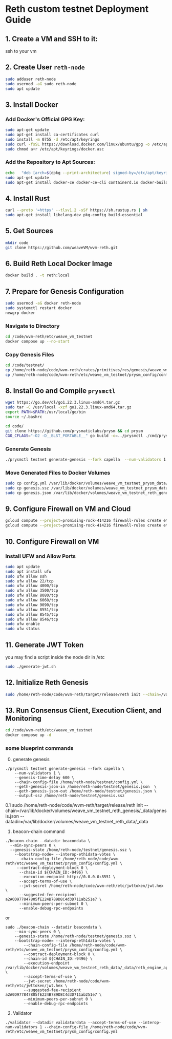 # Reth custom testnet Deployment Guide

## 1. Create a VM and SSH to it:

ssh to your vm

## 2. Create User `reth-node`
```bash
sudo adduser reth-node
sudo usermod -aG sudo reth-node
sudo apt update
```

## 3. Install Docker
### Add Docker's Official GPG Key:
```bash
sudo apt-get update
sudo apt-get install ca-certificates curl
sudo install -m 0755 -d /etc/apt/keyrings
sudo curl -fsSL https://download.docker.com/linux/ubuntu/gpg -o /etc/apt/keyrings/docker.asc
sudo chmod a+r /etc/apt/keyrings/docker.asc
```

### Add the Repository to Apt Sources:
```bash
echo   "deb [arch=$(dpkg --print-architecture) signed-by=/etc/apt/keyrings/docker.asc] https://download.docker.com/linux/ubuntu   $(. /etc/os-release && echo "$VERSION_CODENAME") stable" |   sudo tee /etc/apt/sources.list.d/docker.list > /dev/null
sudo apt-get update
sudo apt-get install docker-ce docker-ce-cli containerd.io docker-buildx-plugin docker-compose-plugin
```

## 4. Install Rust
```bash
curl --proto '=https' --tlsv1.2 -sSf https://sh.rustup.rs | sh
sudo apt-get install libclang-dev pkg-config build-essential
```

## 5. Get Sources
```bash
mkdir code
git clone https://github.com/weaveVM/wvm-reth.git
```

## 6. Build Reth Local Docker Image
```bash
docker build . -t reth:local
```

## 7. Prepare for Genesis Configuration
```bash
sudo usermod -aG docker reth-node
sudo systemctl restart docker
newgrp docker
```

### Navigate to Directory
```bash
cd /code/wvm-reth/etc/weave_vm_testnet
docker compose up --no-start
```

### Copy Genesis Files
```bash
cd /code/testnet/
cp /home/reth-node/code/wvm-reth/crates/primitives/res/genesis/weave_wm_testnet_v0.json genesis.json
cp /home/reth-node/code/wvm-reth/etc/weave_vm_testnet/prysm_config/config.yml .
```

## 8. Install Go and Compile `prysmctl`
```bash
wget https://go.dev/dl/go1.22.3.linux-amd64.tar.gz
sudo tar -C /usr/local -xzf go1.22.3.linux-amd64.tar.gz
export PATH=$PATH:/usr/local/go/bin
source ~/.bashrc

cd code/
git clone https://github.com/prysmaticlabs/prysm && cd prysm
CGO_CFLAGS="-O2 -D__BLST_PORTABLE__" go build -o=../prysmctl ./cmd/prysmctl
```

### Generate Genesis
```bash
./prysmctl testnet generate-genesis --fork capella  --num-validators 1     --genesis-time-delay 600     --chain-config-file /home/reth-node/testnet/config.yml     --geth-genesis-json-in /home/reth-node/testnet/genesis.json     --geth-genesis-json-out /home/reth-node/testnet/genesis.json     --output-ssz /home/reth-node/testnet/genesis.ssz
```

### Move Generated Files to Docker Volumes
```bash
sudo cp config.yml /var/lib/docker/volumes/weave_vm_testnet_prysm_data/_data/config.yml
sudo cp genesis.ssz /var/lib/docker/volumes/weave_vm_testnet_prysm_data/_data/genesis.ssz
sudo cp genesis.json /var/lib/docker/volumes/weave_vm_testnet_reth_genesis/_data/genesis.json
```

## 9. Configure Firewall on VM and Cloud
```bash
gcloud compute --project=promising-rock-414216 firewall-rules create eth-monitoring --description="ports open for monitoring" --direction=INGRESS --priority=1000 --network=default --action=ALLOW --rules=tcp:3000
gcloud compute --project=promising-rock-414216 firewall-rules create eth-ports --description="ports open for monitoring and metrics" --direction=INGRESS --priority=1000 --network=default --action=ALLOW --rules=tcp:3000,9090
```

## 10. Configure Firewall on VM
### Install UFW and Allow Ports
```bash
sudo apt update
sudo apt install ufw
sudo ufw allow ssh
sudo ufw allow 22/tcp
sudo ufw allow 4000/tcp
sudo ufw allow 3500/tcp
sudo ufw allow 8080/tcp
sudo ufw allow 6060/tcp
sudo ufw allow 9090/tcp
sudo ufw allow 8551/tcp
sudo ufw allow 8545/tcp
sudo ufw allow 8546/tcp
sudo ufw enable
sudo ufw status
```

## 11. Generate JWT Token
you may find a script inside the node dir in /etc
```bash
sudo ./generate-jwt.sh
```

## 12. Initialize Reth Genesis
```bash
sudo /home/reth-node/code/wvm-reth/target/release/reth init --chain=/var/lib/docker/volumes/weave_vm_testnet_reth_genesis/_data/genesis.json --datadir=/var/lib/docker/volumes/weave_vm_testnet_reth_data/_data
```

## 13. Run Consensus Client, Execution Client, and Monitoring
```bash
cd /code/wvm-reth/etc/weave_vm_testnet
docker compose up -d
```

### some blueprint commands
0. generate genesis
```
./prysmctl testnet generate-genesis --fork capella \
    --num-validators 1 \
    --genesis-time-delay 600 \
    --chain-config-file /home/reth-node/testnet/config.yml \
    --geth-genesis-json-in /home/reth-node/testnet/genesis.json  \
    --geth-genesis-json-out /home/reth-node/testnet/genesis.json \
    --output-ssz /home/reth-node/testnet/genesis.ssz
```

0.1
sudo /home/reth-node/code/wvm-reth/target/release/reth init  --chain=/var/lib/docker/volumes/weave_vm_testnet_reth_genesis/_data/genesis.json --datadir=/var/lib/docker/volumes/weave_vm_testnet_reth_data/_data

1. beacon-chain command
```
./beacon-chain --datadir beacondata \
  --min-sync-peers 0 \
  --genesis-state /home/reth-node/testnet/genesis.ssz \
    --bootstrap-node= --interop-eth1data-votes \
     --chain-config-file /home/reth-node/code/wvm-reth/etc/weave_vm_testnet/prysm_config/config.yml \
     --contract-deployment-block 0 \
      --chain-id ${CHAIN_ID:-9496} \
      --execution-endpoint http://0.0.0.0:8551 \
      --accept-terms-of-use \
      --jwt-secret /home/reth-node/code/wvm-reth/etc/jwttoken/jwt.hex \
      --suggested-fee-recipient a2A0D977847805fE224B789D8C4d3D711ab251e7 \
      --minimum-peers-per-subnet 0 \
      --enable-debug-rpc-endpoints
```

or 
```
sudo ./beacon-chain --datadir beacondata \
    --min-sync-peers 0 \
    --genesis-state /home/reth-node/testnet/genesis.ssz \
    --bootstrap-node= --interop-eth1data-votes \
        --chain-config-file /home/reth-node/code/wvm-reth/etc/weave_vm_testnet/prysm_config/config.yml \
        --contract-deployment-block 0 \
        --chain-id ${CHAIN_ID:-9496} \
        --execution-endpoint /var/lib/docker/volumes/weave_vm_testnet_reth_data/_data/reth_engine_api.ipc \
        --accept-terms-of-use \
        --jwt-secret /home/reth-node/code/wvm-reth/etc/jwttoken/jwt.hex \
        --suggested-fee-recipient a2A0D977847805fE224B789D8C4d3D711ab251e7 \
        --minimum-peers-per-subnet 0 \
        --enable-debug-rpc-endpoints
```


2. Validator

```
./validator --datadir validatordata --accept-terms-of-use --interop-num-validators 1 --chain-config-file /home/reth-node/code/wvm-reth/etc/weave_vm_testnet/prysm_config/config.yml
```
